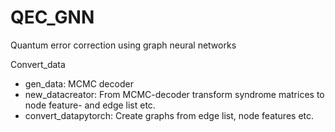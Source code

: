 # QEC_GNN
Quantum error correction using graph neural networks


Convert_data
- gen_data: MCMC decoder
- new_datacreator: From MCMC-decoder transform syndrome matrices to node feature- and edge list etc. 
- convert_datapytorch: Create graphs from edge list, node features etc.

